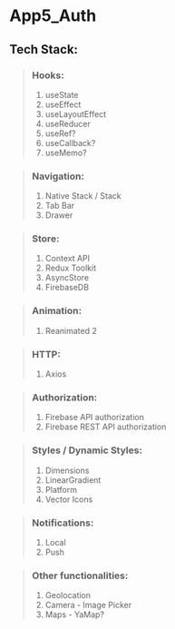 # App5_Auth
## Tech Stack:

>### Hooks:
>1. useState
>2. useEffect
>3. useLayoutEffect
>4. useReducer
>5. useRef?
>6. useCallback?
>7. useMemo?

>### Navigation:
>1. Native Stack / Stack
>2. Tab Bar
>3. Drawer

>### Store:
>1. Context API
>2. Redux Toolkit
>3. AsyncStore
>4. FirebaseDB

>### Animation:
>1. Reanimated 2

>### HTTP:
>1. Axios

>### Authorization:
>1. Firebase API authorization
>2. Firebase REST API authorization

>### Styles / Dynamic Styles:
> 1. Dimensions
> 2. LinearGradient
> 3. Platform
> 4. Vector Icons

>### Notifications:
> 1. Local
> 2. Push

>### Other functionalities: 
> 1. Geolocation
> 2. Camera - Image Picker
> 3. Maps - YaMap?


